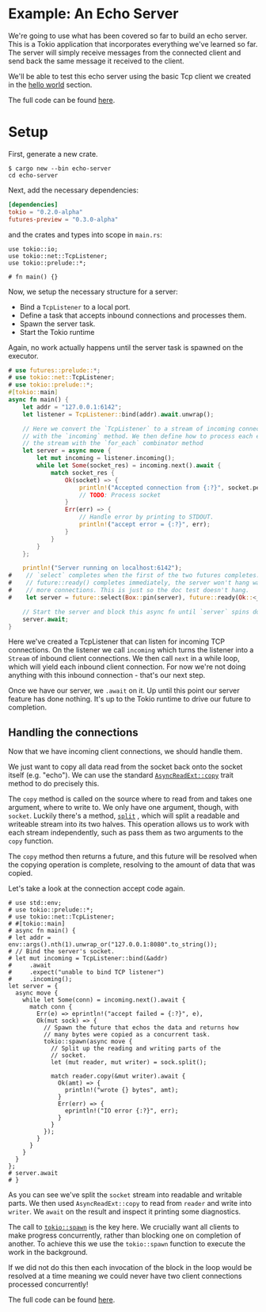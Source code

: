 # Example: An Echo Server

We're going to use what has been covered so far to build an echo server. This is a
Tokio application that incorporates everything we've learned so far. The server will
simply receive messages from the connected client and send back the same message it
received to the client.

We'll be able to test this echo server using the basic Tcp client we created in the
[hello world] section.

The full code can be found [here][full-code].

# Setup

First, generate a new crate.

```shell
$ cargo new --bin echo-server
cd echo-server
```

Next, add the necessary dependencies:

```toml
[dependencies]
tokio = "0.2.0-alpha"
futures-preview = "0.3.0-alpha"
```

and the crates and types into scope in `main.rs`:

```rust, ignore
use tokio::io;
use tokio::net::TcpListener;
use tokio::prelude::*;

# fn main() {}
```

Now, we setup the necessary structure for a server:

* Bind a `TcpListener` to a local port.
* Define a task that accepts inbound connections and processes them.
* Spawn the server task.
* Start the Tokio runtime

Again, no work actually happens until the server task is spawned on the
executor.

```rust
# use futures::prelude::*;
# use tokio::net::TcpListener;
# use tokio::prelude::*;
#[tokio::main]
async fn main() {
    let addr = "127.0.0.1:6142";
    let listener = TcpListener::bind(addr).await.unwrap();

    // Here we convert the `TcpListener` to a stream of incoming connections
    // with the `incoming` method. We then define how to process each element in
    // the stream with the `for_each` combinator method
    let server = async move {
        let mut incoming = listener.incoming();
        while let Some(socket_res) = incoming.next().await {
            match socket_res {
                Ok(socket) => {
                    println!("Accepted connection from {:?}", socket.peer_addr());
                    // TODO: Process socket
                }
                Err(err) => {
                    // Handle error by printing to STDOUT.
                    println!("accept error = {:?}", err);
                }
            }
        }
    };

    println!("Server running on localhost:6142");
#    // `select` completes when the first of the two futures completes. Since
#    // future::ready() completes immediately, the server won't hang waiting for
#    // more connections. This is just so the doc test doesn't hang.
#    let server = future::select(Box::pin(server), future::ready(Ok::<_, ()>(())));

    // Start the server and block this async fn until `server` spins down.
    server.await;
}
```

Here we've created a TcpListener that can listen for incoming TCP connections. On the
listener we call `incoming` which turns the listener into a `Stream` of inbound client
connections. We then call `next` in a while loop, which will yield each inbound client connection.
For now we're not doing anything with this inbound connection - that's our next step.

Once we have our server, we `.await` on it. Up until this point our
server feature has done nothing. It's up to the Tokio runtime to drive our future to
completion.

## Handling the connections

Now that we have incoming client connections, we should handle them.

We just want to copy all data read from the socket back onto the socket itself
(e.g. "echo"). We can use the standard [`AsyncReadExt::copy`] trait method to do precisely this.

The `copy` method is called on the source where to read from and takes one argument, where to write to.
We only have one argument, though, with `socket`. Luckily there's a method, [`split`]
, which will split a readable and writeable stream into its two halves. This
operation allows us to work with each stream independently, such as pass them as two
arguments to the `copy` function.

The `copy` method then returns a future, and this future will be resolved when the
copying operation is complete, resolving to the amount of data that was copied.

Let's take a look at the connection accept code again.

```rust, no_run
# use std::env;
# use tokio::prelude::*;
# use tokio::net::TcpListener;
# #[tokio::main]
# async fn main() {
# let addr = env::args().nth(1).unwrap_or("127.0.0.1:8080".to_string());
# // Bind the server's socket.
# let mut incoming = TcpListener::bind(&addr)
#     .await
#     .expect("unable to bind TCP listener")
#     .incoming();
let server = {
  async move {
    while let Some(conn) = incoming.next().await {
      match conn {
        Err(e) => eprintln!("accept failed = {:?}", e),
        Ok(mut sock) => {
          // Spawn the future that echos the data and returns how
          // many bytes were copied as a concurrent task.
          tokio::spawn(async move {
            // Split up the reading and writing parts of the
            // socket.
            let (mut reader, mut writer) = sock.split();

            match reader.copy(&mut writer).await {
              Ok(amt) => {
                println!("wrote {} bytes", amt);
              }
              Err(err) => {
                eprintln!("IO error {:?}", err);
              }
            }
          });
        }
      }
    }
  }
};
# server.await
# }
```

As you can see we've split the `socket` stream into readable and writable parts. We
then used `AsyncReadExt::copy` to read from `reader` and write into `writer`. We `await` on the result and inspect it printing some diagnostics.

The call to [`tokio::spawn`] is the key here. We crucially want all clients to make
progress concurrently, rather than blocking one on completion of another. To achieve
this we use the `tokio::spawn` function to execute the work in the background.

If we did not do this then each invocation of the block in the loop would be
resolved at a time meaning we could never have two client connections processed
concurrently!

The full code can be found [here][full-code].

[full-code]: https://github.com/tokio-rs/tokio/blob/master/examples/echo.rs
[hello world]: ../hello-world
[`AsyncReadExt::copy`]: https://docs.rs/tokio/*/tokio/io/trait.AsyncReadExt.html#method.copy
[`split`]: https://docs.rs/tokio/*/tokio/io/trait.AsyncRead.html#method.split
[`tokio::spawn`]: https://docs.rs/tokio/*/tokio/fn.spawn.html
